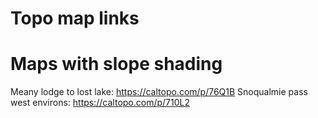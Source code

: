 # Topo map links

# Maps with slope shading
Meany lodge to lost lake: https://caltopo.com/p/76Q1B
Snoqualmie pass west environs: https://caltopo.com/p/710L2

